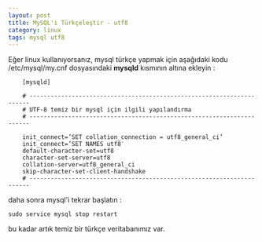 ```yaml
---
layout: post
title: MySQL'i Türkçeleştir - utf8
category: linux
tags: mysql utf8
---
```


Eğer linux kullanıyorsanız, mysql türkçe yapmak için aşağıdaki kodu
/etc/mysql/my.cnf dosyasındaki **mysqld** kısmının altına ekleyin :

        [mysqld]

        # ----------------------------------------------------------------------
        # UTF-8 temiz bir mysql için ilgili yapılandırma
        # ----------------------------------------------------------------------

        init_connect=’SET collation_connection = utf8_general_ci’
        init_connect=’SET NAMES utf8′
        default-character-set=utf8
        character-set-server=utf8
        collation-server=utf8_general_ci
        skip-character-set-client-handshake
        # ----------------------------------------------------------------------

daha sonra mysql'i tekrar başlatın :

	sudo service mysql stop restart

bu kadar artık temiz bir türkçe veritabanımız var.
